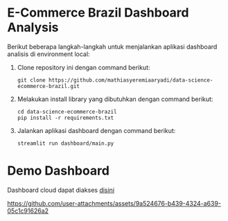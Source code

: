 # E-Commerce Brazil Dashboard Analysis

Berikut beberapa langkah-langkah untuk menjalankan aplikasi dashboard analisis di environment local:

1. Clone repository ini dengan command berikut:

    ```
    git clone https://github.com/mathiasyeremiaaryadi/data-science-ecommerce-brazil.git
    ```

3. Melakukan install library yang dibutuhkan dengan command berikut:

    ```
    cd data-science-ecommerce-brazil
    pip install -r requirements.txt
    ```

4. Jalankan aplikasi dashboard dengan command berikut:

   ```
   streamlit run dashboard/main.py
   ```

# Demo Dashboard

Dashboard cloud dapat diakses [disini](https://e-commerce-brazil-analysis.streamlit.app/)


https://github.com/user-attachments/assets/9a524676-b439-4324-a639-05c1c91626a2


